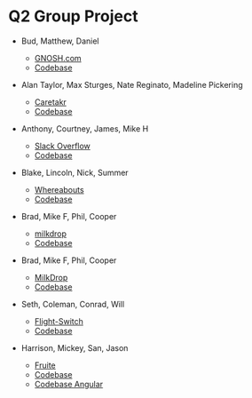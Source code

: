 # Q2 Group Project

* Bud, Matthew, Daniel
  * [GNOSH.com](http://gnosh.herokuapp.com)
  * [Codebase](https://github.com/budaminof/snack_Basket)

* Alan Taylor, Max Sturges, Nate Reginato, Madeline Pickering
  * [Caretakr](https://caretakr.herokuapp.com/)
  * [Codebase](https://github.com/madelinepick/caretakr)

* Anthony, Courtney, James, Mike H
  * [Slack Overflow](https://slackoverflows.herokuapp.com/)
  * [Codebase](https://github.com/FreemanJamesH/SlackOverflow)

* Blake, Lincoln, Nick, Summer
  * [Whereabouts](https://where-a-bouts.herokuapp.com/)
  * [Codebase](https://github.com/blakeface/group-map-project)

* Brad, Mike F, Phil, Cooper
  * [milkdrop](http://milkdrop.herokuapp.com/)
  * [Codebase](https://github.com/butters5789/Q2-group-project)

* Brad, Mike F, Phil, Cooper
  * [MilkDrop](http://milkdrop.herokuapp.com/)
  * [Codebase](https://github.com/butters5789/Q2-group-project)

* Seth, Coleman, Conrad, Will
  * [Flight-Switch](https://flight-switch-store.herokuapp.com/shirts)
  * [Codebase](https://github.com/slytton/flight-switch-store)

* Harrison, Mickey, San, Jason
  * [Fruite](http://q2-client.herokuapp.com/)
  * [Codebase](https://github.com/MickeyJ/Q2-Final-Client)
  * [Codebase Angular](https://github.com/MickeyJ/Q2-Group-Server) 
